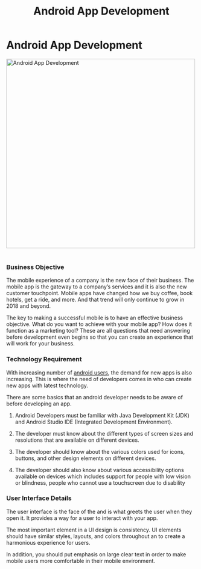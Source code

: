 ﻿---
layout: ../../../layouts/ServiceLayout.astro
title: "Android App Development"
faqtitle1: "What is Android App UI/UX Design?"
faqtext1: "Android App UI/UX Design involves creating user interfaces and experiences specifically tailored for Android applications. It encompasses designing intuitive and visually appealing interfaces that enhance user interaction and satisfaction on Android devices. UX design focuses on understanding user behavior and preferences to create seamless and enjoyable experiences, while UI design focuses on the visual aspects of the interface, including layout, typography, colors, and interactive elements."

faqtitle2: "Why is Android App UI/UX Design important?"
faqtext2: "Effective Android App UI/UX Design is crucial for the success of mobile applications. It helps improve user engagement, retention, and overall satisfaction with the app. Well-designed interfaces enhance usability, make navigation intuitive, and contribute to a positive user experience, leading to higher app ratings, increased downloads, and user loyalty."

faqtitle3: "What are some key principles of Android App UI/UX Design?"
faqtext3: "Some important principles of Android App UI/UX Design include:
1. Consistency: Maintain consistency in design elements, layout, and navigation throughout the app.
2. Simplicity: Keep the interface simple and clutter-free to minimize cognitive load and enhance usability.
3. Accessibility: Ensure that the app is accessible to users with disabilities by following accessibility guidelines and standards.
4. Feedback: Provide visual and interactive feedback to users for their actions to enhance user engagement and understanding.
5. Performance: Optimize app performance and responsiveness to deliver a smooth and seamless user experience."

---

# Android App Development

<!-- ![Android App Development](/assets/img/service/app-development.png) -->
<img src="/assets/img/service/app-development.png" alt="Android App Development" style="width: 500px"><br><br>

### Business Objective

The mobile experience of a company is the new face of their business. The mobile app is the gateway to a company’s services and it is also the new customer touchpoint. Mobile apps have changed how we buy coffee, book hotels, get a ride, and more. And that trend will only continue to grow in 2018 and beyond.

The key to making a successful mobile is to have an effective business objective. What do you want to achieve with your mobile app? How does it function as a marketing tool? These are all questions that need answering before development even begins so that you can create an experience that will work for your business.

### Technology Requirement

With increasing number of [android users](https://schoolwhiteboard.com/), the demand for new apps is also increasing. This is where the need of developers comes in who can create new apps with latest technology.

There are some basics that an android developer needs to be aware of before developing an app.

1. Android Developers must be familiar with Java Development Kit (JDK) and Android Studio IDE (Integrated Development Environment).

2. The developer must know about the different types of screen sizes and resolutions that are available on different devices.

3. The developer should know about the various colors used for icons, buttons, and other design elements on different devices.

4. The developer should also know about various accessibility options available on devices which includes support for people with low vision or blindness, people who cannot use a touchscreen due to disability

### User Interface Details

The user interface is the face of the and is what greets the user when they open it. It provides a way for a user to interact with your app.

The most important element in a UI design is consistency. UI elements should have similar styles, layouts, and colors throughout an to create a harmonious experience for users.

In addition, you should put emphasis on large clear text in order to make mobile users more comfortable in their mobile environment.


